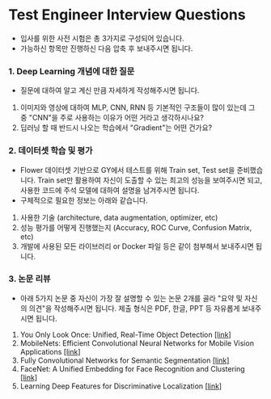 # Test Engineer Interview Questions

- 입사를 위한 사전 시험은 총 3가지로 구성되어 있습니다. 
- 가능하신 항목만 진행하신 다음 압축 후 보내주시면 됩니다.

### 1. Deep Learning 개념에 대한 질문
- 질문에 대하여 알고 계신 만큼 자세하게 작성해주시면 됩니다.

1. 이미지와 영상에 대하여 MLP, CNN, RNN 등 기본적인 구조들이 많이 있는데 그 중 "CNN"을 주로 사용하는 이유가 어떤 거라고 생각하시나요?
2. 딥러닝 할 때 반드시 나오는 학습에서 "Gradient"는 어떤 건가요?

### 2. 데이터셋 학습 및 평가
- Flower 데이터셋 기반으로 GY에서 테스트를 위해 Train set, Test set을 준비했습니다. Train set만 활용하여 자신이 도출할 수 있는 최고의 성능을 보여주시면 되고, 사용한 코드에 주석 모델에 대하여 설명을 남겨주시면 됩니다.
- 구체적으로 필요한 정보는 아래와 같습니다.

1. 사용한 기술 (architecture, data augmentation, optimizer, etc)
2. 성능 평가를 어떻게 진행했는지 (Accuracy, ROC Curve, Confusion Matrix, etc)
3. 개발에 사용된 모든 라이브러리 or Docker 파일 등은 같이 첨부해서 보내주시면 됩니다.

### 3. 논문 리뷰
- 아래 5가지 논문 중 자신이 가장 잘 설명할 수 있는 논문 2개를 골라 "요약 및 자신의 의견"을 작성해주시면 됩니다. 제출 형식은 PDF, 한글, PPT 등 자유롭게 보내주시면 됩니다. 

1. You Only Look Once: Unified, Real-Time Object Detection [[link]](https://arxiv.org/abs/1506.02640)
2. MobileNets: Efficient Convolutional Neural Networks for Mobile Vision Applications [[link]](https://arxiv.org/abs/1704.04861)
3. Fully Convolutional Networks for Semantic Segmentation [[link]](https://arxiv.org/abs/1411.4038)
4. FaceNet: A Unified Embedding for Face Recognition and Clustering [[link]](https://arxiv.org/abs/1503.03832)
5. Learning Deep Features for Discriminative Localization [[link]](https://arxiv.org/abs/1512.04150)


